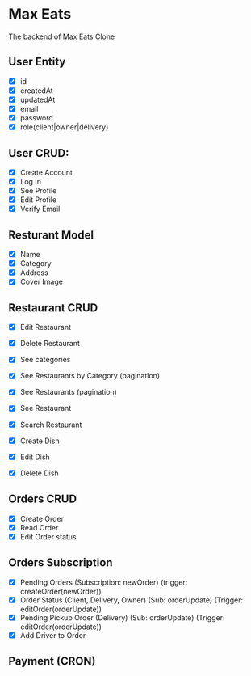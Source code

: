 # Max Eats

The backend of Max Eats Clone

## User Entity
- [X] id
- [X] createdAt
- [X] updatedAt
- [X] email
- [X] password
- [X] role(client|owner|delivery)

## User CRUD:
- [X] Create Account
- [X] Log In
- [X] See Profile
- [X] Edit Profile
- [X] Verify Email

## Resturant Model
- [x] Name
- [x] Category
- [x] Address
- [x] Cover Image

## Restaurant CRUD
- [x] Edit Restaurant
- [x] Delete Restaurant

- [x] See categories
- [x] See Restaurants by Category (pagination)
- [x] See Restaurants (pagination)
- [x] See Restaurant  
- [x] Search Restaurant

- [x] Create Dish
- [x] Edit Dish
- [x] Delete Dish

## Orders CRUD
- [x] Create Order
- [x] Read Order
- [X] Edit Order status
   
## Orders Subscription
- [x] Pending Orders (Subscription: newOrder) (trigger: createOrder(newOrder))
- [x] Order Status (Client, Delivery, Owner) (Sub: orderUpdate) (Trigger: editOrder(orderUpdate))
- [x] Pending Pickup Order (Delivery) (Sub: orderUpdate) (Trigger: editOrder(orderUpdate))
- [x] Add Driver to Order

## Payment (CRON)